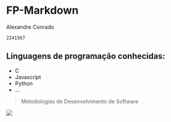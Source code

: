 # FP-Markdown

Alexandre Conrado

`2241567`

## Linguagens de programação conhecidas:

* C
* Javascript
* Python
* ...

> Metodologias de Desenvolvimento de Software
>
![](https://eduportugal.eu/wp-content/uploads/2017/08/eduportugal_ipleiria_n.jpg)
